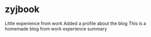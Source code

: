 # zyjbook
Little experience from work
Added a profile about the blog
This is a homemade blog from work experience summary
